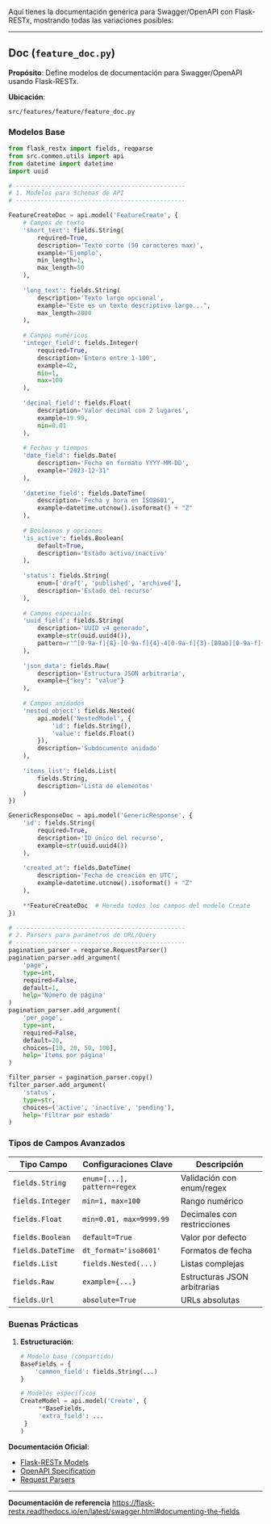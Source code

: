 
Aquí tienes la documentación genérica para Swagger/OpenAPI con Flask-RESTx, mostrando todas las variaciones posibles:

---

## Doc (`feature_doc.py`)
**Propósito**: Define modelos de documentación para Swagger/OpenAPI usando Flask-RESTx.

**Ubicación**:  
```
src/features/feature/feature_doc.py
```

### Modelos Base
```python
from flask_restx import fields, reqparse
from src.common.utils import api
from datetime import datetime
import uuid

# -----------------------------------------------
# 1. Modelos para Schemas de API
# -----------------------------------------------

FeatureCreateDoc = api.model('FeatureCreate', {
    # Campos de texto
    'short_text': fields.String(
        required=True,
        description='Texto corto (50 caracteres max)',
        example="Ejemplo",
        min_length=1,
        max_length=50
    ),
    
    'long_text': fields.String(
        description='Texto largo opcional',
        example="Este es un texto descriptivo largo...",
        max_length=2000
    ),
    
    # Campos numéricos
    'integer_field': fields.Integer(
        required=True,
        description='Entero entre 1-100',
        example=42,
        min=1,
        max=100
    ),
    
    'decimal_field': fields.Float(
        description='Valor decimal con 2 lugares',
        example=19.99,
        min=0.01
    ),
    
    # Fechas y tiempos
    'date_field': fields.Date(
        description='Fecha en formato YYYY-MM-DD',
        example="2023-12-31"
    ),
    
    'datetime_field': fields.DateTime(
        description='Fecha y hora en ISO8601',
        example=datetime.utcnow().isoformat() + "Z"
    ),
    
    # Booleanos y opciones
    'is_active': fields.Boolean(
        default=True,
        description='Estado activo/inactivo'
    ),
    
    'status': fields.String(
        enum=['draft', 'published', 'archived'],
        description='Estado del recurso'
    ),
    
    # Campos especiales
    'uuid_field': fields.String(
        description='UUID v4 generado',
        example=str(uuid.uuid4()),
        pattern=r'^[0-9a-f]{8}-[0-9a-f]{4}-4[0-9a-f]{3}-[89ab][0-9a-f]{3}-[0-9a-f]{12}$'
    ),
    
    'json_data': fields.Raw(
        description='Estructura JSON arbitraria',
        example={"key": "value"}
    ),
    
    # Campos anidados
    'nested_object': fields.Nested(
        api.model('NestedModel', {
            'id': fields.String(),
            'value': fields.Float()
        }),
        description='Subdocumento anidado'
    ),
    
    'items_list': fields.List(
        fields.String,
        description='Lista de elementos'
    )
})

GenericResponseDoc = api.model('GenericResponse', {
    'id': fields.String(
        required=True,
        description='ID único del recurso',
        example=str(uuid.uuid4())
    ),
    
    'created_at': fields.DateTime(
        description='Fecha de creación en UTC',
        example=datetime.utcnow().isoformat() + "Z"
    ),
    
    **FeatureCreateDoc  # Hereda todos los campos del modelo Create
})

# -----------------------------------------------
# 2. Parsers para parámetros de URL/Query
# -----------------------------------------------
pagination_parser = reqparse.RequestParser()
pagination_parser.add_argument(
    'page', 
    type=int, 
    required=False, 
    default=1,
    help='Número de página'
)
pagination_parser.add_argument(
    'per_page', 
    type=int, 
    required=False, 
    default=20,
    choices=[10, 20, 50, 100],
    help='Items por página'
)

filter_parser = pagination_parser.copy()
filter_parser.add_argument(
    'status',
    type=str,
    choices=('active', 'inactive', 'pending'),
    help='Filtrar por estado'
)
```

### Tipos de Campos Avanzados

| Tipo Campo | Configuraciones Clave | Descripción |
|------------|-----------------------|-------------|
| `fields.String` | `enum=[...], pattern=regex` | Validación con enum/regex |
| `fields.Integer` | `min=1, max=100` | Rango numérico |
| `fields.Float` | `min=0.01, max=9999.99` | Decimales con restricciones |
| `fields.Boolean` | `default=True` | Valor por defecto |
| `fields.DateTime` | `dt_format='iso8601'` | Formatos de fecha |
| `fields.List` | `fields.Nested(...)` | Listas complejas |
| `fields.Raw` | `example={...}` | Estructuras JSON arbitrarias |
| `fields.Url` | `absolute=True` | URLs absolutas |

### Buenas Prácticas

1. **Estructuración**:
   ```python
   # Modelo base (compartido)
   BaseFields = {
       'common_field': fields.String(...)
   }
   
   # Modelos específicos
   CreateModel = api.model('Create', {
		**BaseFields, 
		'extra_field': ...
	}
   )
   ```


**Documentación Oficial**:
- [Flask-RESTx Models](https://flask-restx.readthedocs.io/en/latest/api.html#models)
- [OpenAPI Specification](https://swagger.io/specification/)
- [Request Parsers](https://flask-restx.readthedocs.io/en/latest/parsing.html)

---

**Documentación de referencia**
https://flask-restx.readthedocs.io/en/latest/swagger.html#documenting-the-fields


